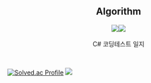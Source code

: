 <div align="center">

Algorithm
---
<img src="https://img.shields.io/github/languages/top/5dxwin/Algorithm"/><img src="https://img.shields.io/github/commit-activity/m/5dxwin/Algorithm"/>   
<br>
C# 코딩테스트 일지

<dic align="left">

<br>
  
[![Solved.ac Profile](http://mazassumnida.wtf/api/v2/generate_badge?boj=5dxwin)](https://solved.ac/5dxwin/)
<img src="http://mazandi.herokuapp.com/api?handle=5dxwin&theme=warm"/>
